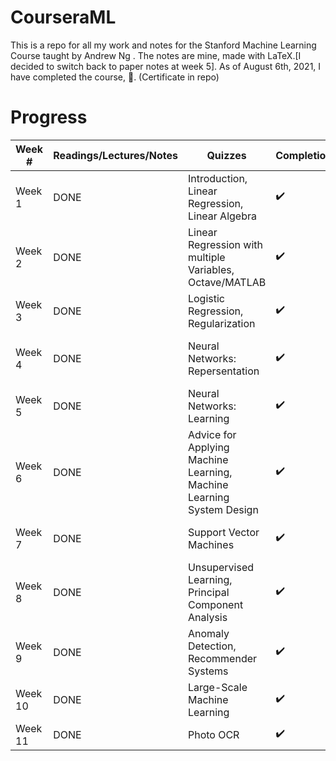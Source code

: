 # CourseraML
This is a repo for all my work and notes for the Stanford Machine Learning Course taught by Andrew Ng . The notes are mine, made with LaTeX.[I decided to switch back to paper notes at week 5]. As of August 6th, 2021, I have completed the course, 🎉. (Certificate in repo)

# Progress
| Week # | Readings/Lectures/Notes| Quizzes | Completion | Assignments | Completion |
|--------|------------------------|---------|------------|-------------|------------|
| Week 1 | DONE | Introduction, Linear Regression, Linear Algebra | :heavy_check_mark: | N/A | N/A |
| Week 2 | DONE | Linear Regression with multiple Variables, Octave/MATLAB | :heavy_check_mark: | Linear Regression | :heavy_check_mark: |
| Week 3 | DONE | Logistic Regression, Regularization | :heavy_check_mark: | Logistic Regression | :heavy_check_mark:  |
| Week 4 | DONE | Neural Networks: Repersentation| :heavy_check_mark: | Multi-class Classification and Neural Networks | :heavy_check_mark: | 
| Week 5 | DONE | Neural Networks: Learning | :heavy_check_mark: | Neural Network Learning | :heavy_check_mark: |
| Week 6 | DONE | Advice for Applying Machine Learning, Machine Learning System Design | :heavy_check_mark: | Regularized Linear Regression and Bias/Variance | :heavy_check_mark: |
| Week 7 | DONE | Support Vector Machines | :heavy_check_mark: | Support Vector Machines | :heavy_check_mark: | 
| Week 8 | DONE | Unsupervised Learning, Principal Component Analysis | :heavy_check_mark: | K-Means Clustering & PCA | :heavy_check_mark: | 
| Week 9 | DONE | Anomaly Detection, Recommender Systems | :heavy_check_mark: | Anomaly Detection and Recommender Systems | :heavy_check_mark: |
| Week 10 | DONE | Large-Scale Machine Learning | :heavy_check_mark: | N/A | N/A | 
| Week 11 | DONE | Photo OCR | :heavy_check_mark: | N/A | N/A |

